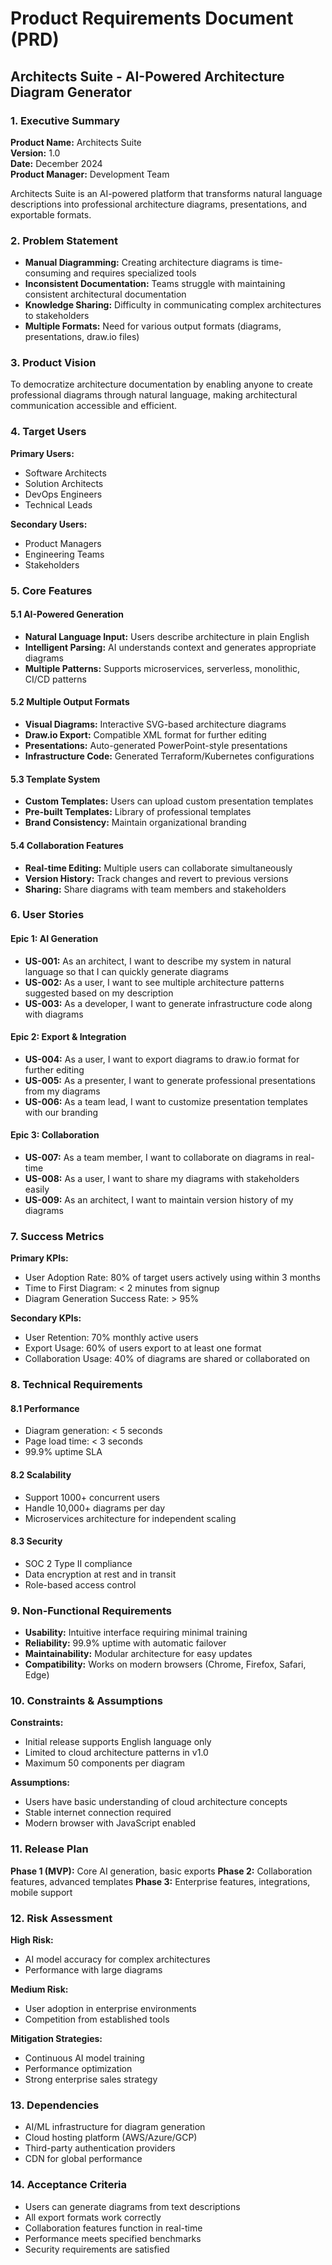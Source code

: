# Product Requirements Document (PRD)
## Architects Suite - AI-Powered Architecture Diagram Generator

### 1. Executive Summary

**Product Name:** Architects Suite  
**Version:** 1.0  
**Date:** December 2024  
**Product Manager:** Development Team  

Architects Suite is an AI-powered platform that transforms natural language descriptions into professional architecture diagrams, presentations, and exportable formats.

### 2. Problem Statement

- **Manual Diagramming:** Creating architecture diagrams is time-consuming and requires specialized tools
- **Inconsistent Documentation:** Teams struggle with maintaining consistent architectural documentation
- **Knowledge Sharing:** Difficulty in communicating complex architectures to stakeholders
- **Multiple Formats:** Need for various output formats (diagrams, presentations, draw.io files)

### 3. Product Vision

To democratize architecture documentation by enabling anyone to create professional diagrams through natural language, making architectural communication accessible and efficient.

### 4. Target Users

**Primary Users:**
- Software Architects
- Solution Architects
- DevOps Engineers
- Technical Leads

**Secondary Users:**
- Product Managers
- Engineering Teams
- Stakeholders

### 5. Core Features

#### 5.1 AI-Powered Generation
- **Natural Language Input:** Users describe architecture in plain English
- **Intelligent Parsing:** AI understands context and generates appropriate diagrams
- **Multiple Patterns:** Supports microservices, serverless, monolithic, CI/CD patterns

#### 5.2 Multiple Output Formats
- **Visual Diagrams:** Interactive SVG-based architecture diagrams
- **Draw.io Export:** Compatible XML format for further editing
- **Presentations:** Auto-generated PowerPoint-style presentations
- **Infrastructure Code:** Generated Terraform/Kubernetes configurations

#### 5.3 Template System
- **Custom Templates:** Users can upload custom presentation templates
- **Pre-built Templates:** Library of professional templates
- **Brand Consistency:** Maintain organizational branding

#### 5.4 Collaboration Features
- **Real-time Editing:** Multiple users can collaborate simultaneously
- **Version History:** Track changes and revert to previous versions
- **Sharing:** Share diagrams with team members and stakeholders

### 6. User Stories

#### Epic 1: AI Generation
- **US-001:** As an architect, I want to describe my system in natural language so that I can quickly generate diagrams
- **US-002:** As a user, I want to see multiple architecture patterns suggested based on my description
- **US-003:** As a developer, I want to generate infrastructure code along with diagrams

#### Epic 2: Export & Integration
- **US-004:** As a user, I want to export diagrams to draw.io format for further editing
- **US-005:** As a presenter, I want to generate professional presentations from my diagrams
- **US-006:** As a team lead, I want to customize presentation templates with our branding

#### Epic 3: Collaboration
- **US-007:** As a team member, I want to collaborate on diagrams in real-time
- **US-008:** As a user, I want to share my diagrams with stakeholders easily
- **US-009:** As an architect, I want to maintain version history of my diagrams

### 7. Success Metrics

**Primary KPIs:**
- User Adoption Rate: 80% of target users actively using within 3 months
- Time to First Diagram: < 2 minutes from signup
- Diagram Generation Success Rate: > 95%

**Secondary KPIs:**
- User Retention: 70% monthly active users
- Export Usage: 60% of users export to at least one format
- Collaboration Usage: 40% of diagrams are shared or collaborated on

### 8. Technical Requirements

#### 8.1 Performance
- Diagram generation: < 5 seconds
- Page load time: < 3 seconds
- 99.9% uptime SLA

#### 8.2 Scalability
- Support 1000+ concurrent users
- Handle 10,000+ diagrams per day
- Microservices architecture for independent scaling

#### 8.3 Security
- SOC 2 Type II compliance
- Data encryption at rest and in transit
- Role-based access control

### 9. Non-Functional Requirements

- **Usability:** Intuitive interface requiring minimal training
- **Reliability:** 99.9% uptime with automatic failover
- **Maintainability:** Modular architecture for easy updates
- **Compatibility:** Works on modern browsers (Chrome, Firefox, Safari, Edge)

### 10. Constraints & Assumptions

**Constraints:**
- Initial release supports English language only
- Limited to cloud architecture patterns in v1.0
- Maximum 50 components per diagram

**Assumptions:**
- Users have basic understanding of cloud architecture concepts
- Stable internet connection required
- Modern browser with JavaScript enabled

### 11. Release Plan

**Phase 1 (MVP):** Core AI generation, basic exports
**Phase 2:** Collaboration features, advanced templates
**Phase 3:** Enterprise features, integrations, mobile support

### 12. Risk Assessment

**High Risk:**
- AI model accuracy for complex architectures
- Performance with large diagrams

**Medium Risk:**
- User adoption in enterprise environments
- Competition from established tools

**Mitigation Strategies:**
- Continuous AI model training
- Performance optimization
- Strong enterprise sales strategy

### 13. Dependencies

- AI/ML infrastructure for diagram generation
- Cloud hosting platform (AWS/Azure/GCP)
- Third-party authentication providers
- CDN for global performance

### 14. Acceptance Criteria

- Users can generate diagrams from text descriptions
- All export formats work correctly
- Collaboration features function in real-time
- Performance meets specified benchmarks
- Security requirements are satisfied